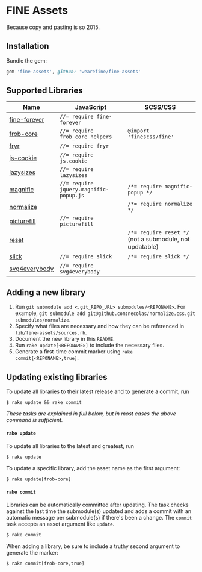 # FINE Assets

Because copy and pasting is so 2015.

## Installation

Bundle the gem:

```ruby
gem 'fine-assets', github: 'wearefine/fine-assets'
```

## Supported Libraries

| Name | JavaScript | SCSS/CSS |
|---|---|---|
| [fine-forever](https://github.com/wearefine/fine-forever) | `//= require fine-forever` | |
| [frob-core](https://github.com/wearefine/frob-core) | `//= require frob_core_helpers` | `@import 'finescss/fine'` |
| [fryr](https://github.com/wearefine/fryr) | `//= require fryr` | |
| [js-cookie](https://github.com/js-cookie/js-cookie) | `//= require js.cookie` | |
| [lazysizes](https://github.com/aFarkas/lazysizes) | `//= require lazysizes` | |
| [magnific](https://github.com/dimsemenov/Magnific-Popup) | `//= require jquery.magnific-popup.js` | `/*= require magnific-popup */` |
| [normalize](https://github.com/necolas/normalize.css/) | | `/*= require normalize */` |
| [picturefill](https://github.com/scottjehl/picturefill) | `//= require picturefill` | |
| [reset](http://meyerweb.com/eric/tools/css/reset/) | | `/*= require reset */` (not a submodule, not updatable) |
| [slick](https://github.com/kenwheeler/slick/) | `//= require slick` | `/*= require slick */` |
| [svg4everybody](https://github.com/jonathantneal/svg4everybody) | `//= require svg4everybody` | |

## Adding a new library

1. Run `git submodule add <.git_REPO_URL> submodules/<REPONAME>`. For example, `git submodule add git@github.com:necolas/normalize.css.git submodules/normalize`.
2. Specify what files are necessary and how they can be referenced in `lib/fine-assets/sources.rb`.
3. Document the new library in this `README`.
4. Run `rake update[<REPONAME>]` to include the necessary files.
5. Generate a first-time commit marker using `rake commit[<REPONAME>,true]`.

## Updating existing libraries

To update all libraries to their latest release and to generate a commit, run

```
$ rake update && rake commit
```

*These tasks are explained in full below, but in most cases the above command is sufficient.*

#### `rake update`

To update all libraries to the latest and greatest, run

```
$ rake update
```

To update a specific library, add the asset name as the first argument: 

```
$ rake update[frob-core]
```

#### `rake commit`

Libraries can be automatically committed after updating. The task checks against the last time the submodule(s) updated and adds a commit with an automatic message per submodule(s) if there's been a change. The `commit` task accepts an asset argument like `update`.

```
$ rake commit
```

When adding a library, be sure to include a truthy second argument to generate the marker:

```
$ rake commit[frob-core,true]
```
